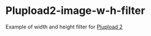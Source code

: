 Plupload2-image-w-h-filter
==========================

Example of width and height filter for [Plupload 2 ](http://www.plupload.com/)
